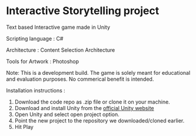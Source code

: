 # Interactive Storytelling project
<p>Text based Interactive game made in Unity</p>
<p>Scripting language : C#</p>
<p>Architecture       : Content Selection Architecture</p>
<p>Tools for Artwork  : Photoshop</p>

Note: This is a development build. 
      The game is solely meant for educational and evaluation purposes. 
      No commerical benefit is intended.

Installation instructions : 

1. Download the code repo as .zip file or clone it on your machine.
2. Download and install Unity from the [official Unity website](https://unity3d.com/get-unity)
3. Open Unity and select open project option.
4. Point the new project to the repository we downloaded/cloned earlier.
5. Hit Play




